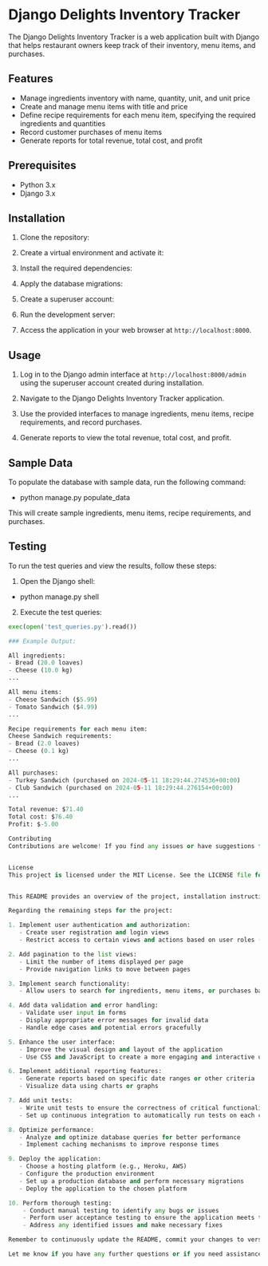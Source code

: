 # Django Delights Inventory Tracker

The Django Delights Inventory Tracker is a web application built with Django that helps restaurant owners keep track of their inventory, menu items, and purchases.

## Features

- Manage ingredients inventory with name, quantity, unit, and unit price
- Create and manage menu items with title and price
- Define recipe requirements for each menu item, specifying the required ingredients and quantities
- Record customer purchases of menu items
- Generate reports for total revenue, total cost, and profit

## Prerequisites

- Python 3.x
- Django 3.x

## Installation

1. Clone the repository:

2. Create a virtual environment and activate it:

3. Install the required dependencies:

4. Apply the database migrations:

5. Create a superuser account:

6. Run the development server:

7. Access the application in your web browser at `http://localhost:8000`.

## Usage

1. Log in to the Django admin interface at `http://localhost:8000/admin` using the superuser account created during installation.

2. Navigate to the Django Delights Inventory Tracker application.

3. Use the provided interfaces to manage ingredients, menu items, recipe requirements, and record purchases.

4. Generate reports to view the total revenue, total cost, and profit.

## Sample Data

To populate the database with sample data, run the following command:
- python manage.py populate_data

This will create sample ingredients, menu items, recipe requirements, and purchases.

## Testing

To run the test queries and view the results, follow these steps:

1. Open the Django shell:
- python manage.py shell

2. Execute the test queries:
```python
exec(open('test_queries.py').read())

### Example Output: 

All ingredients:
- Bread (20.0 loaves)
- Cheese (10.0 kg)
...

All menu items:
- Cheese Sandwich ($5.99)
- Tomato Sandwich ($4.99)
...

Recipe requirements for each menu item:
Cheese Sandwich requirements:
- Bread (2.0 loaves)
- Cheese (0.1 kg)
...

All purchases:
- Turkey Sandwich (purchased on 2024-05-11 18:29:44.274536+00:00)
- Club Sandwich (purchased on 2024-05-11 18:29:44.276154+00:00)
...

Total revenue: $71.40
Total cost: $76.40
Profit: $-5.00

Contributing
Contributions are welcome! If you find any issues or have suggestions for improvements, please open an issue or submit a pull request.


License
This project is licensed under the MIT License. See the LICENSE file for more information.


This README provides an overview of the project, installation instructions, usage guidelines, information about sample data and testing, and instructions for contributing and licensing.

Regarding the remaining steps for the project:

1. Implement user authentication and authorization:
   - Create user registration and login views
   - Restrict access to certain views and actions based on user roles (e.g., admin, staff)

2. Add pagination to the list views:
   - Limit the number of items displayed per page
   - Provide navigation links to move between pages

3. Implement search functionality:
   - Allow users to search for ingredients, menu items, or purchases based on specific criteria

4. Add data validation and error handling:
   - Validate user input in forms
   - Display appropriate error messages for invalid data
   - Handle edge cases and potential errors gracefully

5. Enhance the user interface:
   - Improve the visual design and layout of the application
   - Use CSS and JavaScript to create a more engaging and interactive user experience

6. Implement additional reporting features:
   - Generate reports based on specific date ranges or other criteria
   - Visualize data using charts or graphs

7. Add unit tests:
   - Write unit tests to ensure the correctness of critical functionality
   - Set up continuous integration to automatically run tests on each code change

8. Optimize performance:
   - Analyze and optimize database queries for better performance
   - Implement caching mechanisms to improve response times

9. Deploy the application:
   - Choose a hosting platform (e.g., Heroku, AWS)
   - Configure the production environment
   - Set up a production database and perform necessary migrations
   - Deploy the application to the chosen platform

10. Perform thorough testing:
    - Conduct manual testing to identify any bugs or issues
    - Perform user acceptance testing to ensure the application meets the requirements
    - Address any identified issues and make necessary fixes

Remember to continuously update the README, commit your changes to version control, and maintain a clean and organized codebase throughout the development process.

Let me know if you have any further questions or if you need assistance with any of the remaining steps!

